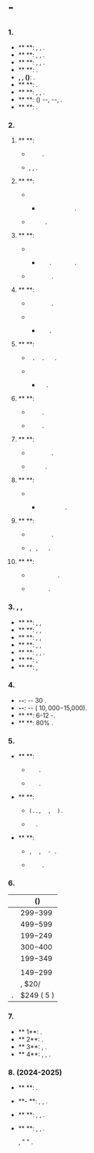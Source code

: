 #  -   

##   

### 1.      

- **  **:      , ,   .
- ** **:    ,  ,   .
- **   **:       , ,    .
- **  **:            .
- **, ,   ()**:          .
- ** **:            .
- **  **:      , ,   .
- ** **:     ()   --, --,    .
- **  **:         .

### 2.   

1. **  **:
   -         .
   -   , ,    .

2. ** **:
   -  -                .
   -          .

3. ** **:
   -  -        .       .
   -            .

4. ** **:
   -            .
   -  -        .

5. ** **:
   -      .  .   .
   -  -       .

6. ** **:
   -         .
   -         .

7. ** **:
   -            .
   -          .

8. ** **:
   -  -             .

9. ** **:
   -            .
   -     , ,   .

10. **  **:
    -              .
    -           .

### 3. , ,  

- ** **: , , 
- ** **:  , , 
- ** **: , , 
- ** **: , , 
- ** **: , , .
- ** **: , 
- ** **: , 

### 4.   

- **--**:     --    30 .
- **--**:   --    ( $10,000-$15,000).
- **  **:        6-12  -.
- ** **:       80%  .

### 5.   

- **  **:
  -        .
  -        .

- **  **:
  -     (..,  ,  ).
  -       .

- **  **:
  -     ,  ,  - .
  -         .

### 6.     

|             |  ()                |
|-----------------|----------------------------------|
|            | $299-$399                 |
|       | $499-$599                 |
|         | $199-$249                 |
|   | $300-$400               |
|          | $199-$349                 |
|        |                     |
|           | $149-$299                 |
|        |   ,  $20/    |
| .     | $249   ( 5 )   |

### 7.       

- ** 1**:        .
- ** 2**:       .
- ** 3**:    ,     .
- ** 4**:  ,     ,    .

### 8.      (2024-2025)

- **   **:           .
- **- **:      ,    ,     .
- ** **:             , ,   .
- **  **:        , ,      .

    ,           "  "          .

